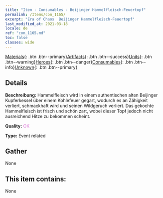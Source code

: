 ```yaml
---
title: "Item - Consumables - Beijinger Hammelfleisch-Feuertopf"
permalink: /Items/con_1165/
excerpt: "Era of Chaos  Beijinger Hammelfleisch-Feuertopf"
last_modified_at: 2021-03-18
locale: de
ref: "con_1165.md"
toc: false
classes: wide
---
```

 [Materials](/de/Items/){: .btn .btn--primary}[Artifacts](/de/Items/Artifacts/){: .btn .btn--success}[Units](/de/Items/Units/){: .btn .btn--warning}[Heroes](/de/Items/Heroes/){: .btn .btn--danger}[Consumables](/de/Items/Consumables/){: .btn .btn--info}[Unknown](/de/Items/Unknown/){: .btn .btn--primary}

## Details
 **Beschreibung:** Hammelfleisch wird in einem authentischen alten Beijinger Kupferkessel über einem Kohlefeuer gegart, wodurch es an Zähigkeit verliert, schmackhaft wird und seinen Wildgeruch verliert. Das gekochte Hammelfleisch ist frisch und schön zart, wobei dieser Topf jedoch nicht ausreichend Hitze zu bekommen scheint.

 **Quality:** <span style="color: #DA70D6">OK</span>

 **Type:** Event related

## Gather

  None

## This item contains:

  None

